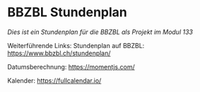 # BBZBL Stundenplan
_Dies ist ein Stundenplan für die BBZBL als Projekt im Modul 133_


Weiterführende Links:
Stundenplan auf BBZBL:
https://www.bbzbl.ch/stundenplan/

Datumsberechnung:
https://momentjs.com/

Kalender:
https://fullcalendar.io/